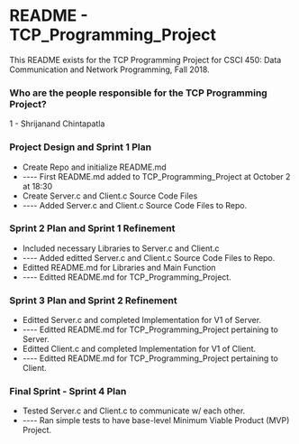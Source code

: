 
# README - TCP_Programming_Project #

This README exists for the TCP Programming Project for CSCI 450: Data Communication and Network Programming, Fall 2018.

### Who are the people responsible for the TCP Programming Project? ###

1 - Shrijanand Chintapatla

### Project Design and Sprint 1 Plan ###

* Create Repo and initialize README.md
* ---- First README.md added to TCP_Programming_Project at October 2 at 18:30
* Create Server.c and Client.c Source Code Files
* ---- Added Server.c and Client.c Source Code Files to Repo.

### Sprint 2 Plan and Sprint 1 Refinement ###

* Included necessary Libraries to Server.c and Client.c 
* ---- Added editted Server.c and Client.c Source Code Files to Repo.
* Editted README.md for Libraries and Main Function
* ---- Editted README.md for TCP_Programming_Project.

### Sprint 3 Plan and Sprint 2 Refinement ###

* Editted Server.c and completed Implementation for V1 of Server. 
* ---- Editted README.md for TCP_Programming_Project pertaining to Server.
* Editted Client.c and completed Implementation for V1 of Client. 
* ---- Editted README.md for TCP_Programming_Project pertaining to Client.

### Final Sprint - Sprint 4 Plan ###

* Tested Server.c and Client.c to communicate w/ each other. 
* ---- Ran simple tests to have base-level Minimum Viable Product (MVP) Project.

